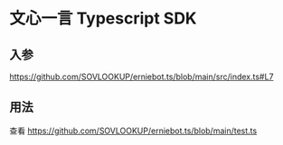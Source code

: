 # 文心一言 Typescript SDK

## 入参

https://github.com/SOVLOOKUP/erniebot.ts/blob/main/src/index.ts#L7

## 用法

查看 https://github.com/SOVLOOKUP/erniebot.ts/blob/main/test.ts